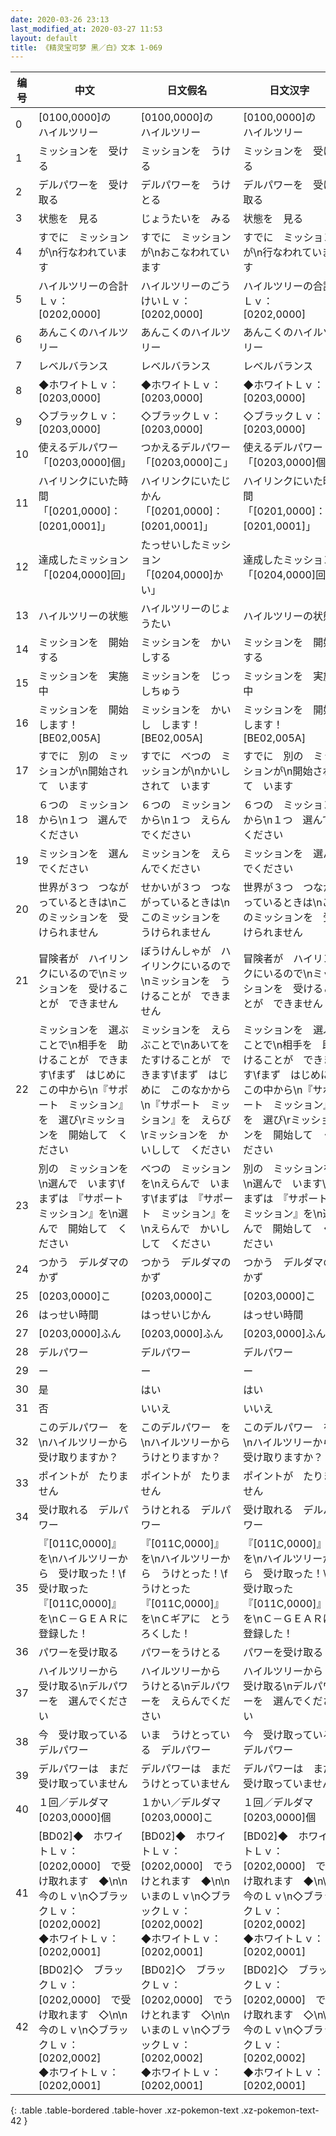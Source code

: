 ```yaml
---
date: 2020-03-26 23:13
last_modified_at: 2020-03-27 11:53
layout: default
title: 《精灵宝可梦 黑／白》文本 1-069
---
```

| 编号 | 中文 | 日文假名 | 日文汉字 |
| ---- | ---- | ---- | --- |
| 0 | [0100,0000]の　ハイルツリー | [0100,0000]の　ハイルツリー | [0100,0000]の　ハイルツリー |
| 1 | ミッションを　受ける | ミッションを　うける | ミッションを　受ける |
| 2 | デルパワーを　受け取る | デルパワーを　うけとる | デルパワーを　受け取る |
| 3 | 状態を　見る | じょうたいを　みる | 状態を　見る |
| 4 | すでに　ミッションが\n行なわれています | すでに　ミッションが\nおこなわれています | すでに　ミッションが\n行なわれています |
| 5 | ハイルツリーの合計Ｌｖ：　[0202,0000] | ハイルツリーのごうけいＬｖ：　[0202,0000] | ハイルツリーの合計Ｌｖ：　[0202,0000] |
| 6 | あんこくのハイルツリー | あんこくのハイルツリー | あんこくのハイルツリー |
| 7 | レベルバランス | レベルバランス | レベルバランス |
| 8 | ◆ホワイトＬｖ：　[0203,0000] | ◆ホワイトＬｖ：　[0203,0000] | ◆ホワイトＬｖ：　[0203,0000] |
| 9 | ◇ブラックＬｖ：　[0203,0000] | ◇ブラックＬｖ：　[0203,0000] | ◇ブラックＬｖ：　[0203,0000] |
| 10 | 使えるデルパワー　　「[0203,0000]個」 | つかえるデルパワー　　「[0203,0000]こ」 | 使えるデルパワー　　「[0203,0000]個」 |
| 11 | ハイリンクにいた時間　　「[0201,0000]：[0201,0001]」 | ハイリンクにいたじかん　　「[0201,0000]：[0201,0001]」 | ハイリンクにいた時間　　「[0201,0000]：[0201,0001]」 |
| 12 | 達成したミッション　　「[0204,0000]回」 | たっせいしたミッション　　「[0204,0000]かい」 | 達成したミッション　　「[0204,0000]回」 |
| 13 | ハイルツリーの状態 | ハイルツリーのじょうたい | ハイルツリーの状態 |
| 14 | ミッションを　開始する | ミッションを　かいしする | ミッションを　開始する |
| 15 | ミッションを　実施中 | ミッションを　じっしちゅう | ミッションを　実施中 |
| 16 | ミッションを　開始します！[BE02,005A] | ミッションを　かいし　します！[BE02,005A] | ミッションを　開始します！[BE02,005A] |
| 17 | すでに　別の　ミッションが\n開始されて　います | すでに　べつの　ミッションが\nかいしされて　います | すでに　別の　ミッションが\n開始されて　います |
| 18 | ６つの　ミッションから\n１つ　選んでください | ６つの　ミッションから\n１つ　えらんでください | ６つの　ミッションから\n１つ　選んでください |
| 19 | ミッションを　選んでください | ミッションを　えらんでください | ミッションを　選んでください |
| 20 | 世界が３つ　つながっているときは\nこのミッションを　受けられません | せかいが３つ　つながっているときは\nこのミッションを　うけられません | 世界が３つ　つながっているときは\nこのミッションを　受けられません |
| 21 | 冒険者が　ハイリンクにいるので\nミッションを　受けることが　できません | ぼうけんしゃが　ハイリンクにいるので\nミッションを　うけることが　できません | 冒険者が　ハイリンクにいるので\nミッションを　受けることが　できません |
| 22 | ミッションを　選ぶことで\n相手を　助けることが　できます\fまず　はじめに　この中から\n『サポート　ミッション』を　選び\rミッションを　開始して　ください | ミッションを　えらぶことで\nあいてを　たすけることが　できます\fまず　はじめに　このなかから\n『サポート　ミッション』を　えらび\rミッションを　かいしして　ください | ミッションを　選ぶことで\n相手を　助けることが　できます\fまず　はじめに　この中から\n『サポート　ミッション』を　選び\rミッションを　開始して　ください |
| 23 | 別の　ミッションを\n選んで　います\fまずは　『サポート　ミッション』を\n選んで　開始して　ください | べつの　ミッションを\nえらんで　います\fまずは　『サポート　ミッション』を\nえらんで　かいしして　ください | 別の　ミッションを\n選んで　います\fまずは　『サポート　ミッション』を\n選んで　開始して　ください |
| 24 | つかう　デルダマの　かず | つかう　デルダマの　かず | つかう　デルダマの　かず |
| 25 | [0203,0000]こ | [0203,0000]こ | [0203,0000]こ |
| 26 | はっせい時間 | はっせいじかん | はっせい時間 |
| 27 | [0203,0000]ふん | [0203,0000]ふん | [0203,0000]ふん |
| 28 | デルパワー | デルパワー | デルパワー |
| 29 | ー | ー | ー |
| 30 | 是 | はい | はい |
| 31 | 否 | いいえ | いいえ |
| 32 | このデルパワー　を\nハイルツリーから　受け取りますか？ | このデルパワー　を\nハイルツリーから　うけとりますか？ | このデルパワー　を\nハイルツリーから　受け取りますか？ |
| 33 | ポイントが　たりません | ポイントが　たりません | ポイントが　たりません |
| 34 | 受け取れる　デルパワー | うけとれる　デルパワー | 受け取れる　デルパワー |
| 35 | 『[011C,0000]』　を\nハイルツリーから　受け取った！\f受け取った『[011C,0000]』を\nＣ－ＧＥＡＲに　登録した！ | 『[011C,0000]』　を\nハイルツリーから　うけとった！\fうけとった『[011C,0000]』を\nＣギアに　とうろくした！ | 『[011C,0000]』　を\nハイルツリーから　受け取った！\f受け取った『[011C,0000]』を\nＣ－ＧＥＡＲに　登録した！ |
| 36 | パワーを受け取る | パワーをうけとる | パワーを受け取る |
| 37 | ハイルツリーから　受け取る\nデルパワーを　選んでください | ハイルツリーから　うけとる\nデルパワーを　えらんでください | ハイルツリーから　受け取る\nデルパワーを　選んでください |
| 38 | 今　受け取っている　デルパワー | いま　うけとっている　デルパワー | 今　受け取っている　デルパワー |
| 39 | デルパワーは　まだ　受け取っていません | デルパワーは　まだ　うけとっていません | デルパワーは　まだ　受け取っていません |
| 40 | １回／デルダマ[0203,0000]個 | １かい／デルダマ[0203,0000]こ | １回／デルダマ[0203,0000]個 |
| 41 | [BD02]◆　ホワイトＬｖ：[0202,0000]　で受け取れます　◆\n\n今のＬｖ\n◇ブラックＬｖ：[0202,0002]　　　◆ホワイトＬｖ：[0202,0001] | [BD02]◆　ホワイトＬｖ：[0202,0000]　でうけとれます　◆\n\nいまのＬｖ\n◇ブラックＬｖ：[0202,0002]　　　◆ホワイトＬｖ：[0202,0001] | [BD02]◆　ホワイトＬｖ：[0202,0000]　で受け取れます　◆\n\n今のＬｖ\n◇ブラックＬｖ：[0202,0002]　　　◆ホワイトＬｖ：[0202,0001] |
| 42 | [BD02]◇　ブラックＬｖ：[0202,0000]　で受け取れます　◇\n\n今のＬｖ\n◇ブラックＬｖ：[0202,0002]　　　◆ホワイトＬｖ：[0202,0001] | [BD02]◇　ブラックＬｖ：[0202,0000]　でうけとれます　◇\n\nいまのＬｖ\n◇ブラックＬｖ：[0202,0002]　　　◆ホワイトＬｖ：[0202,0001] | [BD02]◇　ブラックＬｖ：[0202,0000]　で受け取れます　◇\n\n今のＬｖ\n◇ブラックＬｖ：[0202,0002]　　　◆ホワイトＬｖ：[0202,0001] |
{: .table .table-bordered .table-hover .xz-pokemon-text .xz-pokemon-text-42 }